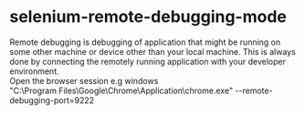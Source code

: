 # selenium-remote-debugging-mode
Remote debugging is debugging of application that might be running on some other machine or device other than your local machine. This is always done by connecting the remotely running application with your developer environment.<br>
Open the browser session e.g windows<br>
"C:\Program Files\Google\Chrome\Application\chrome.exe" --remote-debugging-port=9222
